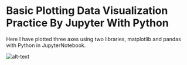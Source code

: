 # Basic Plotting Data Visualization Practice By Jupyter With Python
Here I have plotted three axes using two libraries, matplotlib and pandas with Python in JupyterNotebook.






 ![alt-text](https://media.giphy.com/media/eKgAzcvMYB92Yudjye/giphy.gif)
